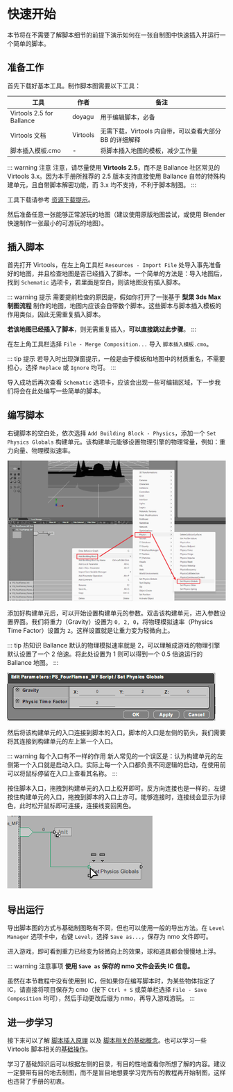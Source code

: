 # 快速开始

本节将在不需要了解脚本细节的前提下演示如何在一张自制图中快速插入并运行一个简单的脚本。

## 准备工作

首先下载好基本工具。制作脚本图需要以下工具：

| 工具                      | 作者     | 备注                                                    |
| ------------------------- | -------- | ------------------------------------------------------- |
| Virtools 2.5 for Ballance | doyagu   | 用于编辑脚本，必备                                      |
| Virtools 文档             | Virtools | 无需下载，Virtools 内自带，可以查看大部分 BB 的详细解释 |
| 脚本插入模板.cmo          | -        | 将脚本插入地图的模板，减少工作量                        |

::: warning 注意
注意，请尽量使用 **Virtools 2.5**，而不是 Ballance 社区常见的 Virtools 3.x。因为本手册所推荐的 2.5 版本支持直接使用 Ballance 自带的特殊构建单元，且自带脚本解密功能，而 3.x 均不支持，不利于脚本制图。
:::

工具下载请参考 [资源下载提示](../../mapping/intro/installations#资源下载提示)。

然后准备任意一张能够正常游玩的地图（建议使用原版地图尝试，或使用 Blender 快速制作一张最小的可游玩的地图）。

## 插入脚本

首先打开 Virtools，在左上角工具栏 `Resources - Import File` 处导入事先准备好的地图，并且检查地图是否已经插入了脚本。一个简单的方法是：导入地图后，找到 `Schematic` 选项卡，若里面是空白，则该地图没有插入脚本。

::: warning 提示
需要提前检查的原因是，假如你打开了一张基于 **梨栠 3ds Max 制图流程** 制作的地图，地图内应该会自带数个脚本。这些脚本与脚本插入模板的作用类似，因此无需重复插入脚本。

**若该地图已经插入了脚本**，则无需重复插入，**可以直接跳过此步骤**。
:::

在左上角工具栏选择 `File - Merge Composition...` 导入 `脚本插入模板.cmo`。

::: tip 提示
若导入时出现弹窗提示，一般是由于模板和地图中的材质重名，不需要担心，选择 `Replace` 或 `Ignore` 均可。
:::

导入成功后再次查看 `Schematic` 选项卡，应该会出现一些可编辑区域，下一步我们将会在此处编写一些简单的脚本。

## 编写脚本

右键脚本的空白处，依次选择 `Add Building Block - Physics`，添加一个 `Set Physics Globals` 构建单元。该构建单元能够设置物理引擎的物理常量，例如：重力向量、物理模拟速率。

![add_physics_bb](../../../imgs/scripting_add_physics_bb.png)

添加好构建单元后，可以开始设置构建单元的参数。双击该构建单元，进入参数设置界面。我们将重力（Gravity）设置为 `0, 2, 0`，将物理模拟速率（Physics Time Factor）设置为 `2`。这样设置就是让重力变为轻微向上。

::: tip 热知识
Ballance 默认的物理模拟速率就是 2，可以理解成游戏的物理引擎默认设置了一个 2 倍速。将此处设置为 1 则可以得到一个 0.5 倍速运行的 Ballance 地图。
:::

![set_physics_bb](../../../imgs/scripting_set_physics_bb.png)

然后将该构建单元的入口连接到脚本的入口。脚本的入口是左侧的箭头，我们需要将其连接到构建单元的左上第一个入口。

::: warning 每个入口有不一样的作用
新人常见的一个误区是：认为构建单元的左侧第一个入口就是启动入口。实际上每一个入口都负责不同逻辑的启动，在使用前可以将鼠标停留在入口上查看其名称。
:::

按住脚本入口，拖拽到构建单元的入口上松开即可。反方向连接也是一样的，左键按住构建单元的入口，拖拽到脚本的入口上亦可。能够连接时，连接线会显示为绿色，此时松开鼠标即可连接，连接线变回黑色。

![connect_physics_bb](../../../imgs/scripting_connect_physics_bb.png)

## 导出运行

导出脚本图的方式与基础制图略有不同，但也可以使用一般的导出方法。在 `Level Manager` 选项卡中，右键 `Level`，选择 `Save as...`，保存为 nmo 文件即可。

进入游戏，即可看到重力已经变为轻微向上的效果，球和道具都会慢慢地上浮。

::: warning 注意事项
**使用 `Save as` 保存的 nmo 文件会丢失 IC 信息。**

虽然在本节教程中没有使用到 IC，但如果你在编写脚本时，为某些物体指定了 IC，请直接将项目保存为 cmo（按下 `Ctrl + S` 或菜单栏选择 `File - Save Composition` 均可），然后手动更改后缀为 nmo，再导入游戏游玩。
:::

## 进一步学习

接下来可以了解 [脚本插入原理](scripts-insertion) 以及 [脚本相关的基础概念](basic-concepts)。也可以学习一些 Virtools 脚本相关的[基础操作](basic-operations)。

学习了基础知识后可以根据左侧的目录，有目的性地查看你所想了解的内容。建议一定要带有目的地去制图，而不是盲目地想要学习完所有的教程再开始制图，这样也违背了手册的初衷。
